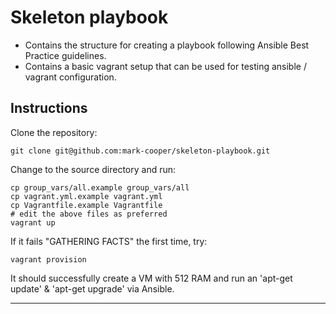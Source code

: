 Skeleton playbook
=================

- Contains the structure for creating a playbook following Ansible Best Practice guidelines.
- Contains a basic vagrant setup that can be used for testing ansible / vagrant configuration.

Instructions
------------

Clone the repository:

```
git clone git@github.com:mark-cooper/skeleton-playbook.git
```  

Change to the source directory and run:

```
cp group_vars/all.example group_vars/all
cp vagrant.yml.example vagrant.yml
cp Vagrantfile.example Vagrantfile
# edit the above files as preferred
vagrant up
```

If it fails "GATHERING FACTS" the first time, try:

```
vagrant provision
```

It should successfully create a VM with 512 RAM and run an 'apt-get update' & 'apt-get upgrade' via Ansible.

---
